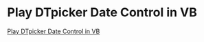 # Play DTpicker Date Control in VB
[Play DTpicker Date Control in VB](https://aiwithcloud.com/2022/09/16/play_dtpicker_date_control_in_vb/)